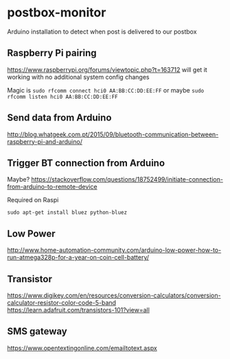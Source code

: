 # postbox-monitor
Arduino installation to detect when post is delivered to our postbox

## Raspberry Pi pairing

https://www.raspberrypi.org/forums/viewtopic.php?t=163712 will get it working with no additional system config changes

Magic is `sudo rfcomm connect hci0 AA:BB:CC:DD:EE:FF`
or maybe `sudo rfcomm listen hci0 AA:BB:CC:DD:EE:FF`


## Send data from Arduino

http://blog.whatgeek.com.pt/2015/09/bluetooth-communication-between-raspberry-pi-and-arduino/

## Trigger BT connection from Arduino
Maybe?
https://stackoverflow.com/questions/18752499/initiate-connection-from-arduino-to-remote-device


Required on Raspi

`sudo apt-get install bluez python-bluez`

## Low Power

http://www.home-automation-community.com/arduino-low-power-how-to-run-atmega328p-for-a-year-on-coin-cell-battery/

## Transistor

https://www.digikey.com/en/resources/conversion-calculators/conversion-calculator-resistor-color-code-5-band
https://learn.adafruit.com/transistors-101?view=all


## SMS gateway
https://www.opentextingonline.com/emailtotext.aspx
